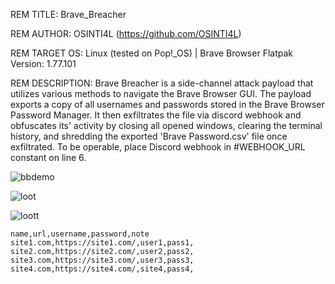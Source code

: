 REM TITLE: Brave_Breacher

REM AUTHOR: OSINTI4L (https://github.com/OSINTI4L)

REM TARGET OS: Linux (tested on Pop!_OS) | Brave Browser Flatpak Version: 1.77.101

REM DESCRIPTION: Brave Breacher is a side-channel attack payload that utilizes various methods to navigate the Brave Browser GUI. The payload exports a copy of all usernames and passwords stored in the Brave Browser Password Manager. It then exfiltrates the file via discord webhook and obfuscates its' activity by closing all opened windows, clearing the terminal history, and shredding the exported 'Brave Password.csv' file once exfiltrated. To be operable, place Discord webhook in #WEBHOOK_URL constant on line 6.

![bbdemo](https://github.com/user-attachments/assets/1c0776ed-2c0f-477f-94ea-87ab4fd95066)

![loot](https://github.com/user-attachments/assets/203efd4a-0e53-48a9-9f6b-3d8bc35bd2bf)

![loott](https://github.com/user-attachments/assets/4bffc3b8-466e-46ca-a6a8-4ea988342cd4)

```
name,url,username,password,note
site1.com,https://site1.com/,user1,pass1,
site2.com,https://site2.com/,user2,pass2,
site3.com,https://site3.com/,user3,pass3,
site4.com,https://site4.com/,site4,pass4,
```
